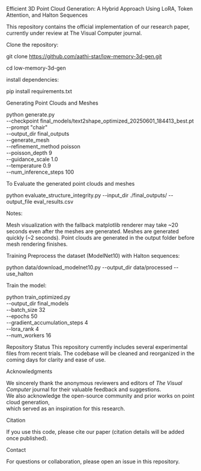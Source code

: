 Efficient 3D Point Cloud Generation: A Hybrid Approach Using LoRA, Token Attention, and Halton Sequences

This repository contains the official implementation of our research paper, currently under review at The Visual Computer journal.

Clone the repository:

git clone https://github.com/aathi-star/low-memory-3d-gen.git

cd low-memory-3d-gen

install dependencies:

pip install requirements.txt

Generating Point Clouds and Meshes

python generate.py \
  --checkpoint final_models/text2shape_optimized_20250601_184413_best.pt \
  --prompt "chair" \
  --output_dir final_outputs \
  --generate_mesh \
  --refinement_method poisson \
  --poisson_depth 9 \
  --guidance_scale 1.0 \
  --temperature 0.9 \
  --num_inference_steps 100 

To Evaluate the generated point clouds and meshes

python evaluate_structure_integrity.py --input_dir ./final_outputs/ --output_file eval_results.csv

Notes:

Mesh visualization with the fallback matplotlib renderer may take ~20 seconds even after the meshes are generated.
Meshes are generated quickly (~2 seconds).
Point clouds are generated in the output folder before mesh rendering finishes.

Training
Preprocess the dataset (ModelNet10) with Halton sequences:

python data/download_modelnet10.py --output_dir data/processed --use_halton

Train the model:

python train_optimized.py \
  --output_dir final_models \
  --batch_size 32 \
  --epochs 50 \
  --gradient_accumulation_steps 4 \
  --lora_rank 4 \
  --num_workers 16

Repository Status
This repository currently includes several experimental files from recent trials. The codebase will be cleaned and reorganized in the coming days for clarity and ease of use.

Acknowledgments

We sincerely thank the anonymous reviewers and editors of *The Visual Computer* journal for their valuable feedback and suggestions.  
We also acknowledge the open-source community and prior works on point cloud generation,  
which served as an inspiration for this research.

Citation

If you use this code, please cite our paper (citation details will be added once published).

Contact

For questions or collaboration, please open an issue in this repository.

